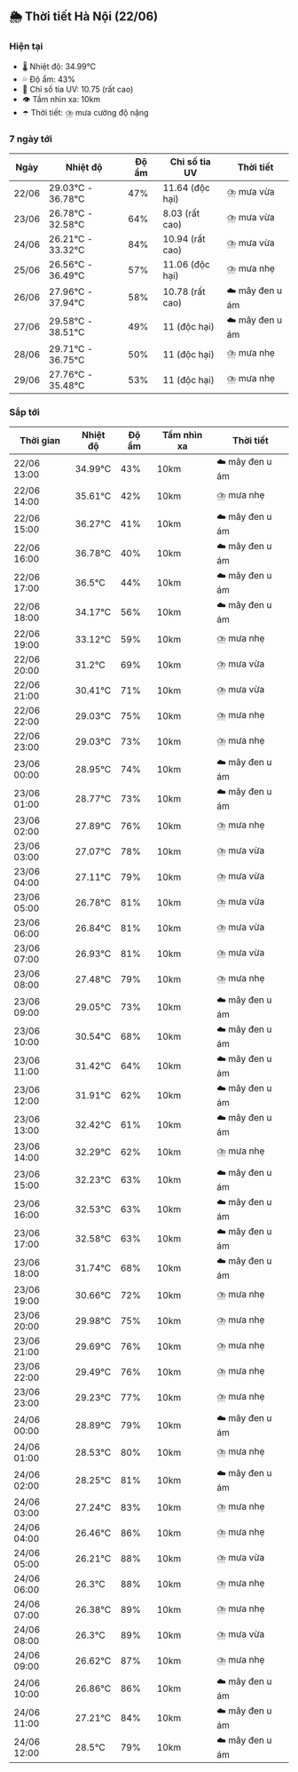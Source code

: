 ## 🌦️ Thời tiết Hà Nội (22/06)

### Hiện tại

- 🌡️ Nhiệt độ: 34.99℃
- 💦 Độ ẩm: 43%
- 🌟 Chỉ số tia UV: 10.75 (rất cao)
- 👁️ Tầm nhìn xa: 10km
- ☂️ Thời tiết: ⛈️ mưa cường độ nặng

### 7 ngày tới

| Ngày | Nhiệt độ | Độ ẩm | Chỉ số tia UV | Thời tiết |
| --- | --- | --- | --- | --- |
| 22/06 | 29.03℃ - 36.78℃ | 47% | 11.64 (độc hại) | ⛈️ mưa vừa |
| 23/06 | 26.78℃ - 32.58℃ | 64% | 8.03 (rất cao) | ⛈️ mưa vừa |
| 24/06 | 26.21℃ - 33.32℃ | 84% | 10.94 (rất cao) | ⛈️ mưa vừa |
| 25/06 | 26.56℃ - 36.49℃ | 57% | 11.06 (độc hại) | ⛈️ mưa nhẹ |
| 26/06 | 27.96℃ - 37.94℃ | 58% | 10.78 (rất cao) | ☁️ mây đen u ám |
| 27/06 | 29.58℃ - 38.51℃ | 49% | 11 (độc hại) | ☁️ mây đen u ám |
| 28/06 | 29.71℃ - 36.75℃ | 50% | 11 (độc hại) | ⛈️ mưa nhẹ |
| 29/06 | 27.76℃ - 35.48℃ | 53% | 11 (độc hại) | ⛈️ mưa nhẹ |

### Sắp tới

| Thời gian | Nhiệt độ | Độ ẩm | Tầm nhìn xa | Thời tiết |
| --- | --- | --- | --- | --- |
| 22/06 13:00 | 34.99℃ | 43% | 10km | ☁️ mây đen u ám |
| 22/06 14:00 | 35.61℃ | 42% | 10km | ⛈️ mưa nhẹ |
| 22/06 15:00 | 36.27℃ | 41% | 10km | ☁️ mây đen u ám |
| 22/06 16:00 | 36.78℃ | 40% | 10km | ☁️ mây đen u ám |
| 22/06 17:00 | 36.5℃ | 44% | 10km | ☁️ mây đen u ám |
| 22/06 18:00 | 34.17℃ | 56% | 10km | ☁️ mây đen u ám |
| 22/06 19:00 | 33.12℃ | 59% | 10km | ⛈️ mưa nhẹ |
| 22/06 20:00 | 31.2℃ | 69% | 10km | ⛈️ mưa vừa |
| 22/06 21:00 | 30.41℃ | 71% | 10km | ⛈️ mưa vừa |
| 22/06 22:00 | 29.03℃ | 75% | 10km | ⛈️ mưa nhẹ |
| 22/06 23:00 | 29.03℃ | 73% | 10km | ⛈️ mưa nhẹ |
| 23/06 00:00 | 28.95℃ | 74% | 10km | ☁️ mây đen u ám |
| 23/06 01:00 | 28.77℃ | 73% | 10km | ☁️ mây đen u ám |
| 23/06 02:00 | 27.89℃ | 76% | 10km | ⛈️ mưa nhẹ |
| 23/06 03:00 | 27.07℃ | 78% | 10km | ⛈️ mưa vừa |
| 23/06 04:00 | 27.11℃ | 79% | 10km | ⛈️ mưa vừa |
| 23/06 05:00 | 26.78℃ | 81% | 10km | ⛈️ mưa vừa |
| 23/06 06:00 | 26.84℃ | 81% | 10km | ⛈️ mưa vừa |
| 23/06 07:00 | 26.93℃ | 81% | 10km | ⛈️ mưa vừa |
| 23/06 08:00 | 27.48℃ | 79% | 10km | ⛈️ mưa nhẹ |
| 23/06 09:00 | 29.05℃ | 73% | 10km | ☁️ mây đen u ám |
| 23/06 10:00 | 30.54℃ | 68% | 10km | ☁️ mây đen u ám |
| 23/06 11:00 | 31.42℃ | 64% | 10km | ☁️ mây đen u ám |
| 23/06 12:00 | 31.91℃ | 62% | 10km | ☁️ mây đen u ám |
| 23/06 13:00 | 32.42℃ | 61% | 10km | ☁️ mây đen u ám |
| 23/06 14:00 | 32.29℃ | 62% | 10km | ⛈️ mưa nhẹ |
| 23/06 15:00 | 32.23℃ | 63% | 10km | ☁️ mây đen u ám |
| 23/06 16:00 | 32.53℃ | 63% | 10km | ☁️ mây đen u ám |
| 23/06 17:00 | 32.58℃ | 63% | 10km | ☁️ mây đen u ám |
| 23/06 18:00 | 31.74℃ | 68% | 10km | ☁️ mây đen u ám |
| 23/06 19:00 | 30.66℃ | 72% | 10km | ⛈️ mưa nhẹ |
| 23/06 20:00 | 29.98℃ | 75% | 10km | ⛈️ mưa nhẹ |
| 23/06 21:00 | 29.69℃ | 76% | 10km | ⛈️ mưa nhẹ |
| 23/06 22:00 | 29.49℃ | 76% | 10km | ⛈️ mưa nhẹ |
| 23/06 23:00 | 29.23℃ | 77% | 10km | ⛈️ mưa nhẹ |
| 24/06 00:00 | 28.89℃ | 79% | 10km | ☁️ mây đen u ám |
| 24/06 01:00 | 28.53℃ | 80% | 10km | ⛈️ mưa nhẹ |
| 24/06 02:00 | 28.25℃ | 81% | 10km | ☁️ mây đen u ám |
| 24/06 03:00 | 27.24℃ | 83% | 10km | ⛈️ mưa nhẹ |
| 24/06 04:00 | 26.46℃ | 86% | 10km | ⛈️ mưa nhẹ |
| 24/06 05:00 | 26.21℃ | 88% | 10km | ⛈️ mưa vừa |
| 24/06 06:00 | 26.3℃ | 88% | 10km | ⛈️ mưa nhẹ |
| 24/06 07:00 | 26.38℃ | 89% | 10km | ⛈️ mưa nhẹ |
| 24/06 08:00 | 26.3℃ | 89% | 10km | ⛈️ mưa vừa |
| 24/06 09:00 | 26.62℃ | 87% | 10km | ⛈️ mưa nhẹ |
| 24/06 10:00 | 26.86℃ | 86% | 10km | ☁️ mây đen u ám |
| 24/06 11:00 | 27.21℃ | 84% | 10km | ☁️ mây đen u ám |
| 24/06 12:00 | 28.5℃ | 79% | 10km | ☁️ mây đen u ám |
